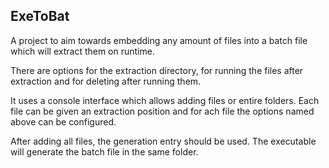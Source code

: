 ## ExeToBat
A project to aim towards embedding any amount of files into a batch file which will extract them on runtime.

There are options for the extraction directory, for running the files after extraction and for deleting after running them.

It uses a console interface which allows adding files or entire folders. Each file can be given an extraction position and for ach file the options named above can be configured.

After adding all files, the generation entry should be used. The executable will generate the batch file in the same folder.
